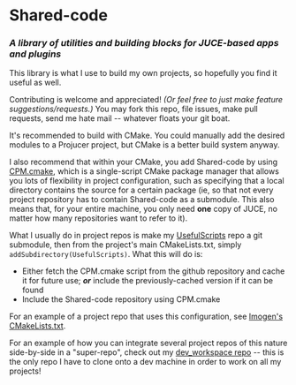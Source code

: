 # Shared-code
### *A library of utilities and building blocks for JUCE-based apps and plugins*

This library is what I use to build my own projects, so hopefully you find it useful as well.

Contributing is welcome and appreciated! *(Or feel free to just make feature suggestions/requests.)* You may fork this repo, file issues, make pull requests, send me hate mail -- whatever floats your git boat.

It's recommended to build with CMake. You could manually add the desired modules to a Projucer project, but CMake is a better build system anyway. 

I also recommend that within your CMake, you add Shared-code by using [CPM.cmake](https://github.com/cpm-cmake/CPM.cmake), which is a single-script CMake package manager that allows you lots of flexibility in project configuration, such as specifying that a local directory contains the source for a certain package (ie, so that not every project repository has to contain Shared-code as a submodule. This also means that, for your entire machine, you only need **one** copy of JUCE, no matter how many repositories want to refer to it).

What I usually do in project repos is make my [UsefulScripts](https://github.com/BenViningMusicSoftware/UsefulScripts) repo a git submodule, then from the project's main CMakeLists.txt, simply `addSubdirectory(UsefulScripts)`. What this will do is:
* Either fetch the CPM.cmake script from the github repository and cache it for future use; ***or*** include the previously-cached version if it can be found
* Include the Shared-code repository using CPM.cmake

For an example of a project repo that uses this configuration, see [Imogen's CMakeLists.txt](https://github.com/benthevining/imogen/blob/main/CMakeLists.txt).

For an example of how you can integrate several project repos of this nature side-by-side in a "super-repo", check out my [dev_workspace repo](https://github.com/BenViningMusicSoftware/dev_workspace) -- this is the only repo I have to clone onto a dev machine in order to work on all my projects!

